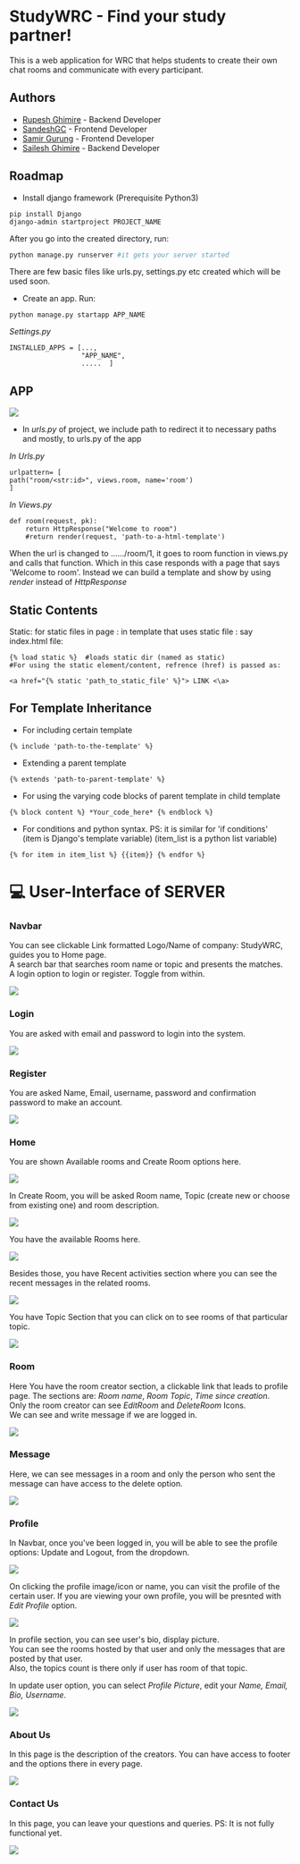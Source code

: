 
# StudyWRC - Find your study partner!

This is a web application for WRC that helps students to create their own chat rooms and communicate with every participant.

## Authors

- [Rupesh Ghimire](https://www.github.com/rupeshghimire7) - Backend Developer
- [SandeshGC](https://www.github.com/SandeshGC) - Frontend Developer
- [Samir Gurung](https://www.github.com/Pikasam114) - Frontend Developer
- [Sailesh Ghimire](https://www.github.com/saileshghimire) - Backend Developer


## Roadmap
- Install django framework (Prerequisite Python3)
```
pip install Django
django-admin startproject PROJECT_NAME
```
After you go into the created directory, run:
```python
python manage.py runserver #it gets your server started
```

There are few basic files like urls.py, settings.py etc created which will be used soon.

- Create an app. Run:
```
python manage.py startapp APP_NAME
```
*Settings.py*
```
INSTALLED_APPS = [...,
                  "APP_NAME",
                  .....  ]
```
## APP
![](./static/images/screenshots/app.png)

- In *urls.py* of project, we include path to redirect it to necessary paths and mostly, to urls.py of the app   

*In Urls.py*
```
urlpattern= [
path("room/<str:id>", views.room, name='room')
]
```
*In Views.py*
```
def room(request, pk):
	return HttpResponse("Welcome to room")
    #return render(request, 'path-to-a-html-template')
```
When the url is changed to ....../room/1, it goes to room function in views.py and calls that function.
Which in this case responds with a page that says 'Welcome to room'.
Instead we can build a template and show by using *render* instead of *HttpResponse*

## Static Contents
Static: for static files in page : in template that uses static file : 
say index.html file:
			
```
{% load static %}  #loads static dir (named as static)
#For using the static element/content, refrence (href) is passed as:

<a href="{% static 'path_to_static_file' %}"> LINK <\a>  
``` 

## For Template Inheritance
- For including certain template
```
{% include 'path-to-the-template' %}
```
- Extending a parent template
```
{% extends 'path-to-parent-template' %}
```
- For using the varying code blocks of parent template in child template
```
{% block content %} *Your_code_here* {% endblock %}
```
- For conditions and python syntax. PS: it is similar for 'if conditions'   
    (item is Django's template variable)
    (item_list is a python list variable)
```
{% for item in item_list %} {{item}} {% endfor %}
```



# 💻 User-Interface of SERVER

### Navbar
You can see clickable Link formatted Logo/Name of company: StudyWRC, guides you to Home page.         
A search bar that searches room name or topic and presents the matches.      
A login option to login or register. Toggle from within.

![](./static/images/screenshots/navbar.png)


### Login
You are asked with email and password to login into the system.

![](./static/images/screenshots/login.png)

### Register
You are asked Name, Email, username, password and confirmation password to make an account.

![](./static/images/screenshots/register.png)

### Home
You are shown Available rooms and Create Room options here.

![](./static/images/screenshots/available_create.png)

In Create Room, you will be asked Room name, Topic (create new or choose from existing one) and room description.

![](./static/images/screenshots/create_room.png)

You have the available Rooms here.

![](./static/images/screenshots/home.png)

Besides those, you have Recent activities section where you can see the recent messages in the related rooms.

![](./static/images/screenshots/recent_activities.png)

You have Topic Section that you can click on to see rooms of that particular topic.

![](./static/images/screenshots/topics.png)

### Room
Here You have the room creator section, a clickable link that leads to profile page. 
The sections are: *Room name*, *Room Topic*, *Time since creation*.  
Only the room creator can see *EditRoom* and *DeleteRoom* Icons.      
We can see and write message if we are logged in.

![](./static/images/screenshots/room.png)

### Message 
Here, we can see messages in a room and only the person who sent the message can have access to the delete option.

![](./static/images/screenshots/message.png)

### Profile 
In Navbar, once you've been logged in, you will be able to see the profile options: Update and Logout, from the dropdown.

![](./static/images/screenshots/profile_options.png)

On clicking the profile image/icon or name, you can visit the profile of the certain user.
If you are viewing your own profile, you will be presnted with *Edit Profile* option. 

![](./static/images/screenshots/profile.png) 

In profile section, you can see user's bio, display picture.    
You can see the rooms hosted by that user and only the messages that are posted by that user.   
Also, the topics count is there only if user has room of that topic.


In update user option, you can select *Profile Picture*, edit your *Name, Email, Bio, Username*.

![](./static/images/screenshots/update_profile.png)


### About Us 
In this page is the description of the creators.
You can have access to footer and the options there in every page.

![](./static/images/screenshots/about_us.png)

### Contact Us 
In this page, you can leave your questions and queries. PS: It is not fully functional yet.

![](./static/images/screenshots/contact_us.png)
